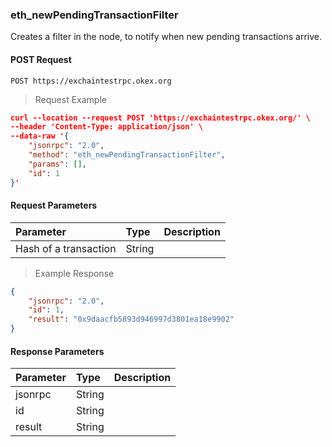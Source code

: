 ### eth_newPendingTransactionFilter

Creates a filter in the node, to notify when new pending transactions arrive.



#### POST Request

`POST https://exchaintestrpc.okex.org`

> Request Example

```json
curl --location --request POST 'https://exchaintestrpc.okex.org/' \
--header 'Content-Type: application/json' \
--data-raw '{
	"jsonrpc": "2.0",
	"method": "eth_newPendingTransactionFilter",
	"params": [],
	"id": 1
}'

```

#### Request Parameters

| **Parameter** | **Type** | **Description**                                                                                                                                                                                                                                                      |
| :------------ | :------- | :------------------------------------------------------------------------------------------------------------------------------------------------------------------------------------------------------------------------------------------------------------------- |
| Hash of a transaction     | String   |                                                                                                                                                                                                                                                      |

> Example Response

```json
{
	"jsonrpc": "2.0",
	"id": 1,
	"result": "0x9daacfb5893d946997d3801ea18e9902"
}
```

#### Response Parameters

| **Parameter** | **Type** | **Description**                                                                                                                                                                                                                                                      |
| :----------------- | :------- | :------------------------------------------------------------------------------------------------------------------------------------------------------------------------------------------------------------------------------------------------------------------- |
|  jsonrpc              | String    | 				| 
|  id                   | String    | 				| 
|  result               | String    | 				|